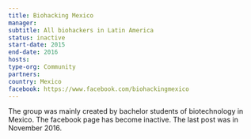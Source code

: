 ```yaml
---
title: Biohacking Mexico
manager: 
subtitle: All biohackers in Latin America
status: inactive
start-date: 2015
end-date: 2016
hosts: 
type-org: Community
partners: 
country: Mexico
facebook: https://www.facebook.com/biohackingmexico
---
```


The group was mainly created by bachelor students of biotechnology in Mexico. The facebook page has become inactive. The last post was in November 2016.
